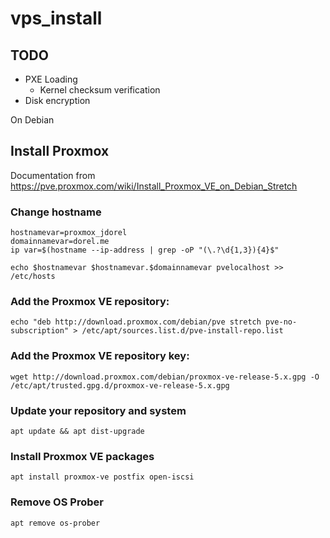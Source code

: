 # vps_install

## TODO
  - PXE Loading
    - Kernel checksum verification
  - Disk encryption

On Debian

## Install Proxmox
Documentation from https://pve.proxmox.com/wiki/Install_Proxmox_VE_on_Debian_Stretch

### Change hostname
```
hostnamevar=proxmox_jdorel
domainnamevar=dorel.me
ip var=$(hostname --ip-address | grep -oP "(\.?\d{1,3}){4}$"

echo $hostnamevar $hostnamevar.$domainnamevar pvelocalhost >> /etc/hosts
```

### Add the Proxmox VE repository:
```
echo "deb http://download.proxmox.com/debian/pve stretch pve-no-subscription" > /etc/apt/sources.list.d/pve-install-repo.list
```
### Add the Proxmox VE repository key:
```
wget http://download.proxmox.com/debian/proxmox-ve-release-5.x.gpg -O /etc/apt/trusted.gpg.d/proxmox-ve-release-5.x.gpg
```

### Update your repository and system
```
apt update && apt dist-upgrade
```

### Install Proxmox VE packages
```
apt install proxmox-ve postfix open-iscsi
```

### Remove OS Prober
```
apt remove os-prober
```

